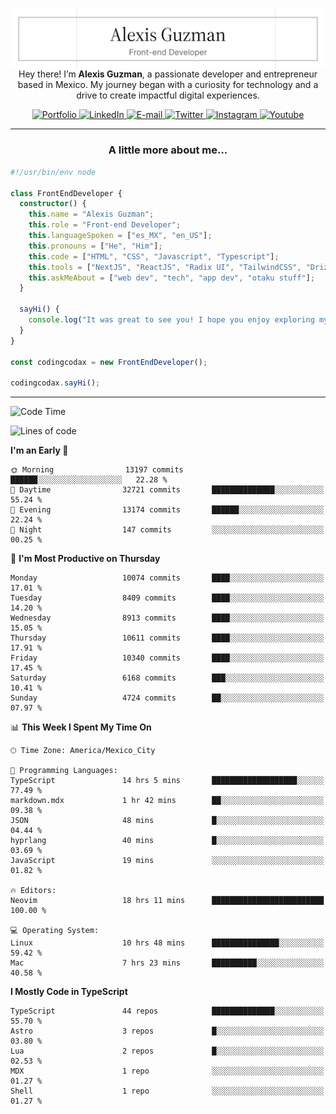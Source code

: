 <img align='right' src="./Banner.png" width="" />
<p align='center'>Hey there! I’m <strong>Alexis Guzman</strong>, a passionate developer and entrepreneur based in Mexico. My journey began with a curiosity for technology and a drive to create impactful digital experiences.</p>

<div align='center'>
  <a href='https://www.codingcodax.dev' target='_blank'>
    <img alt='Portfolio' src='https://img.shields.io/badge/Portfolio-black?logo=vercel&style=flat-square'>
  </a>
  <a href='https://linkedin.com/in/codingcodax' target='_blank'>
    <img alt='LinkedIn' src='https://img.shields.io/badge/LinkedIn-black?logo=LinkedIn&style=flat-square'>
  </a>
  <a href='mailto:hello@codingcodax.com' target='_blank'>
    <img alt='E-mail' src='https://img.shields.io/badge/Email-black?logo=Gmail&style=flat-square'>
  </a>
  <a href='https://x.com/codingcodax' target='_blank'>
    <img alt='Twitter' src='https://img.shields.io/badge/X-black?logo=X&style=flat-square'>
  </a>
  <a href='https://www.instagram.com/codingcodax' target='_blank'>
    <img alt='Instagram' src='https://img.shields.io/badge/Instagram-black?logo=Instagram&style=flat-square'>
  </a>
  <a href='https://www.youtube.com/@codingcodax' target='_blank'>
    <img alt='Youtube' src='https://img.shields.io/badge/YouTube-black?logo=Youtube&style=flat-square'>
  </a>
</div>


---

<h3 align='center'>A little more about me...</h3>

```typescript
#!/usr/bin/env node

class FrontEndDeveloper {
  constructor() {
    this.name = "Alexis Guzman";
    this.role = "Front-end Developer";
    this.languageSpoken = ["es_MX", "en_US"];
    this.pronouns = ["He", "Him"];
    this.code = ["HTML", "CSS", "Javascript", "Typescript"];
    this.tools = ["NextJS", "ReactJS", "Radix UI", "TailwindCSS", "Drizzle", "tRPC"];
    this.askMeAbout = ["web dev", "tech", "app dev", "otaku stuff"];
  }

  sayHi() {
    console.log("It was great to see you! I hope you enjoy exploring my work.");
  }
}

const codingcodax = new FrontEndDeveloper();

codingcodax.sayHi();
```

---

<!--START_SECTION:waka-->
![Code Time](http://img.shields.io/badge/Code%20Time-4%2C136%20hrs%2052%20mins-blue)

![Lines of code](https://img.shields.io/badge/From%20Hello%20World%20I%27ve%20Written-10.2%20million%20lines%20of%20code-blue)

**I'm an Early 🐤** 

```text
🌞 Morning                13197 commits       ██████░░░░░░░░░░░░░░░░░░░   22.28 % 
🌆 Daytime                32721 commits       ██████████████░░░░░░░░░░░   55.24 % 
🌃 Evening                13174 commits       ██████░░░░░░░░░░░░░░░░░░░   22.24 % 
🌙 Night                  147 commits         ░░░░░░░░░░░░░░░░░░░░░░░░░   00.25 % 
```
📅 **I'm Most Productive on Thursday** 

```text
Monday                   10074 commits       ████░░░░░░░░░░░░░░░░░░░░░   17.01 % 
Tuesday                  8409 commits        ████░░░░░░░░░░░░░░░░░░░░░   14.20 % 
Wednesday                8913 commits        ████░░░░░░░░░░░░░░░░░░░░░   15.05 % 
Thursday                 10611 commits       ████░░░░░░░░░░░░░░░░░░░░░   17.91 % 
Friday                   10340 commits       ████░░░░░░░░░░░░░░░░░░░░░   17.45 % 
Saturday                 6168 commits        ███░░░░░░░░░░░░░░░░░░░░░░   10.41 % 
Sunday                   4724 commits        ██░░░░░░░░░░░░░░░░░░░░░░░   07.97 % 
```


📊 **This Week I Spent My Time On** 

```text
🕑︎ Time Zone: America/Mexico_City

💬 Programming Languages: 
TypeScript               14 hrs 5 mins       ███████████████████░░░░░░   77.49 % 
markdown.mdx             1 hr 42 mins        ██░░░░░░░░░░░░░░░░░░░░░░░   09.38 % 
JSON                     48 mins             █░░░░░░░░░░░░░░░░░░░░░░░░   04.44 % 
hyprlang                 40 mins             █░░░░░░░░░░░░░░░░░░░░░░░░   03.69 % 
JavaScript               19 mins             ░░░░░░░░░░░░░░░░░░░░░░░░░   01.82 % 

🔥 Editors: 
Neovim                   18 hrs 11 mins      █████████████████████████   100.00 % 

💻 Operating System: 
Linux                    10 hrs 48 mins      ███████████████░░░░░░░░░░   59.42 % 
Mac                      7 hrs 23 mins       ██████████░░░░░░░░░░░░░░░   40.58 % 
```

**I Mostly Code in TypeScript** 

```text
TypeScript               44 repos            ██████████████░░░░░░░░░░░   55.70 % 
Astro                    3 repos             █░░░░░░░░░░░░░░░░░░░░░░░░   03.80 % 
Lua                      2 repos             █░░░░░░░░░░░░░░░░░░░░░░░░   02.53 % 
MDX                      1 repo              ░░░░░░░░░░░░░░░░░░░░░░░░░   01.27 % 
Shell                    1 repo              ░░░░░░░░░░░░░░░░░░░░░░░░░   01.27 % 
```




<!--END_SECTION:waka-->
